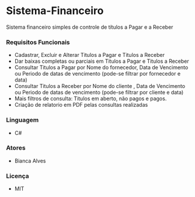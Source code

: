 # Sistema-Financeiro
Sistema financeiro simples de controle de títulos a Pagar e a Receber

### Requisitos Funcionais
 - Cadastrar, Excluir e Alterar Titulos a Pagar e Titulos a Receber
 - Dar baixas completas ou parciais em Titulos a Pagar e Titulos a Receber
 - Consultar Titulos a Pagar por Nome do fornecedor, Data de Vencimento ou Periodo de datas de vencimento (pode-se filtrar por fornecedor e data)
 - Consultar Titulos a Receber por Nome do cliente , Data de Vencimento ou Periodo de datas de vencimento (pode-se filtrar por cliente e data)
 - Mais filtros de consulta: Titulos em aberto, não pagos e pagos.
 - Criação de relatorio em PDF pelas consultas realizadas

### Linguagem
* C#

### Atores
* Bianca Alves

### Licença
- MIT
